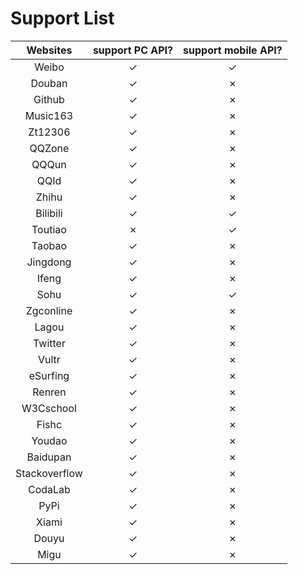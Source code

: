 # Support List

|  Websites        | support PC API?    |  support mobile API?     |
|  :----:          | :----:             |  :----:                  |
|  Weibo           | ✓                  |  ✓                       |
|  Douban          | ✓                  |  ✗                       |
|  Github          | ✓                  |  ✗                       |
|  Music163        | ✓                  |  ✗                       |
|  Zt12306         | ✓                  |  ✗                       |
|  QQZone          | ✓                  |  ✗                       |
|  QQQun           | ✓                  |  ✗                       |
|  QQId			   | ✓                  |  ✗                       |
|  Zhihu		   | ✓                  |  ✗                       |
|  Bilibili		   | ✓                  |  ✓                       |
|  Toutiao		   | ✗                  |  ✓                       |
|  Taobao          | ✓                  |  ✗                       |
|  Jingdong        | ✓                  |  ✗                       |
|  Ifeng           | ✓                  |  ✗                       |
|  Sohu            | ✓                  |  ✓                       |
|  Zgconline       | ✓                  |  ✗                       |
|  Lagou           | ✓                  |  ✗                       |
|  Twitter         | ✓                  |  ✗                       |
|  Vultr           | ✓                  |  ✗                       |
|  eSurfing        | ✓                  |  ✗                       |
|  Renren          | ✓                  |  ✗                       |
|  W3Cschool       | ✓                  |  ✗                       |
|  Fishc           | ✓                  |  ✗                       |
|  Youdao          | ✓                  |  ✗                       |
|  Baidupan        | ✓                  |  ✗                       |
|  Stackoverflow   | ✓                  |  ✗                       |
|  CodaLab         | ✓                  |  ✗                       |
|  PyPi            | ✓                  |  ✗                       |
|  Xiami           | ✓                  |  ✗                       |
|  Douyu           | ✓                  |  ✗                       |
|  Migu            | ✓                  |  ✗                       |